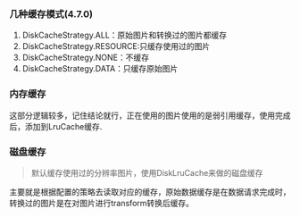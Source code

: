 ### 几种缓存模式(4.7.0)
1. DiskCacheStrategy.ALL：原始图片和转换过的图片都缓存
2. DiskCacheStrategy.RESOURCE:只缓存使用过的图片
3. DiskCacheStrategy.NONE：不缓存
4. DiskCacheStrategy.DATA：只缓存原始图片

### 内存缓存
这部分逻辑较多，记住结论就行，正在使用的图片使用的是弱引用缓存，使用完成后，添加到LruCache缓存.

### 磁盘缓存
> 默认缓存使用过的分辨率图片，使用DiskLruCache来做的磁盘缓存
> 
主要就是根据配置的策略去读取对应的缓存，原始数据缓存是在数据请求完成时，转换过的图片是在对图片进行transform转换后缓存。
